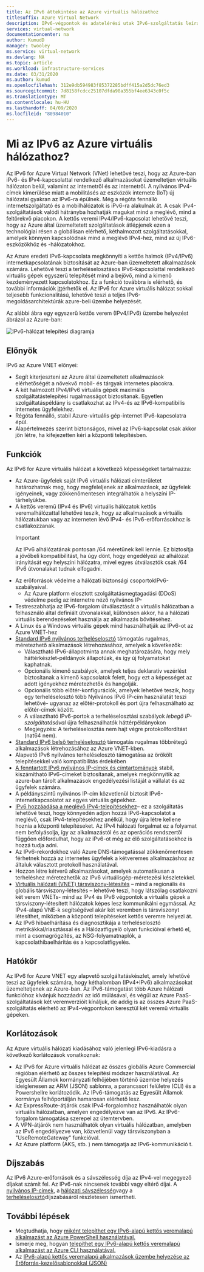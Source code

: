 ```yaml
---
title: Az IPv6 áttekintése az Azure virtuális hálózathoz
titlesuffix: Azure Virtual Network
description: IPv6-végpontok és adatelérési utak IPv6-szolgáltatás leírása egy Azure virtuális hálózatban.
services: virtual-network
documentationcenter: na
author: KumudD
manager: twooley
ms.service: virtual-network
ms.devlang: NA
ms.topic: article
ms.workload: infrastructure-services
ms.date: 03/31/2020
ms.author: kumud
ms.openlocfilehash: 312e9db594983f85372285bdff415a2d5dc76ed3
ms.sourcegitcommit: 7d8158fcdcc25107dfda98a355bf4ee6343c0f5c
ms.translationtype: MT
ms.contentlocale: hu-HU
ms.lasthandoff: 04/09/2020
ms.locfileid: "80984010"
---
```

# <a name="what-is-ipv6-for-azure-virtual-network"></a>Mi az IPv6 az Azure virtuális hálózathoz?

Az IPv6 for Azure Virtual Network (VNet) lehetővé teszi, hogy az Azure-ban iPv6- és IPv4-kapcsolattal rendelkező alkalmazásokat üzemeltetjen virtuális hálózaton belül, valamint az internetről és az internetről. A nyilvános IPv4-címek kimerülése miatt a mobilitásés az eszközök internete (IoT) új hálózatai gyakran az IPv6-ra épülnek. Még a régóta fennálló internetszolgáltató és a mobilhálózatok is iPv6-ra alakulnak át. A csak IPv4-szolgáltatások valódi hátrányba hozhatják magukat mind a meglévő, mind a feltörekvő piacokon. A kettős veremi IPv4/IPv6-kapcsolat lehetővé teszi, hogy az Azure által üzemeltetett szolgáltatások átlépjenek ezen a technológiai résen a globálisan elérhető, kéthalmozott szolgáltatásokkal, amelyek könnyen kapcsolódnak mind a meglévő IPv4-hez, mind az új IPv6-eszközökhöz és -hálózatokhoz.

Az Azure eredeti IPv6-kapcsolata megkönnyíti a kettős halmok (IPv4/IPv6) internetkapcsolatának biztosítását az Azure-ban üzemeltetett alkalmazások számára. Lehetővé teszi a terheléselosztásos IPv6-kapcsolattal rendelkező virtuális gépek egyszerű telepítését mind a bejövő, mind a kimenő kezdeményezett kapcsolatokhoz. Ez a funkció továbbra is elérhető, és további információk [itt](../load-balancer/load-balancer-ipv6-overview.md)érhetők el.
Az IPv6 for Azure virtuális hálózat sokkal teljesebb funkcionalitású, lehetővé teszi a teljes IPv6-megoldásarchitektúrák azure-beli üzembe helyezését.


Az alábbi ábra egy egyszerű kettős verem (IPv4/IPv6) üzembe helyezést ábrázol az Azure-ban:

![IPv6-hálózat telepítési diagramja](./media/ipv6-support-overview/ipv6-sample-diagram.png)

## <a name="benefits"></a>Előnyök

IPv6 az Azure VNET előnyei:

- Segít kiterjeszteni az Azure által üzemeltetett alkalmazások elérhetőségét a növekvő mobil- és tárgyak internetes piacokra.
- A két halmozott IPv4/IPv6 virtuális gépek maximális szolgáltatástelepítési rugalmasságot biztosítanak. Egyetlen szolgáltatáspéldány is csatlakozhat az IPv4-és az IPv6-kompatibilis internetes ügyfelekhez.
- Régóta fennálló, stabil Azure-virtuális gép-internet IPv6-kapcsolatra épül.
- Alapértelmezés szerint biztonságos, mivel az IPv6-kapcsolat csak akkor jön létre, ha kifejezetten kéri a központi telepítésben.

## <a name="capabilities"></a>Funkciók

Az IPv6 for Azure virtuális hálózat a következő képességeket tartalmazza:

- Az Azure-ügyfelek saját IPv6 virtuális hálózati címterületet határozhatnak meg, hogy megfeleljenek az alkalmazások, az ügyfelek igényeinek, vagy zökkenőmentesen integrálhatók a helyszíni IP-tárhelyükbe.
- A kettős veremű (IPv4 és IPv6) virtuális hálózatok kettős veremalhálózattal lehetővé teszik, hogy az alkalmazások a virtuális hálózatukban vagy az interneten lévő IPv4- és IPv6-erőforrásokhoz is csatlakozzanak.
    > [!IMPORTANT]
    > Az IPv6 alhálózatának pontosan /64 méretűnek kell lennie.  Ez biztosítja a jövőbeli kompatibilitást, ha úgy dönt, hogy engedélyezi az alhálózat irányítását egy helyszíni hálózatra, mivel egyes útválasztók csak /64 IPv6 útvonalakat tudnak elfogadni.  
- Az erőforrások védelme a hálózati biztonsági csoportokIPv6-szabályaival.
    - Az Azure platform elosztott szolgáltatásmegtagadási (DDoS) védelme pedig az internetre néző nyilvános IP-
- Testreszabhatja az IPv6-forgalom útválasztását a virtuális hálózatban a felhasználó által definiált útvonalakkal, különösen akkor, ha a hálózati virtuális berendezéseket használja az alkalmazás bővítéséhez.
- A Linux és a Windows virtuális gépek mind használhatják az IPv6-ot az Azure VNET-hez
- [Standard IPv6 nyilvános terheléselosztó](virtual-network-ipv4-ipv6-dual-stack-standard-load-balancer-powershell.md) támogatás rugalmas, méretezhető alkalmazások létrehozásához, amelyek a következők:
    - Választható IPv6-állapotminta annak meghatározására, hogy mely háttérkészlet-példányok állapotúak, és így új folyamatokat kaphatnak.
    - Opcionális kimenő szabályok, amelyek teljes deklaratív vezérlést biztosítanak a kimenő kapcsolatok felett, hogy ezt a képességet az adott igényekhez méretezhetők és hangolják.
    - Opcionális több előtér-konfigurációk, amelyek lehetővé teszik, hogy egy terheléselosztó több Nyilvános IPv6 IP-cím használatát teszi lehetővé- ugyanaz az előtér-protokoll és port újra felhasználható az előtér-címek között.
    - A választható IPv6-portok a terheléselosztási szabályok *lebegő IP-szolgáltatásával* újra felhasználhatók háttérpéldányokon 
    - Megjegyzés: A terheléselosztás nem hajt végre protokollfordítást (nat64 nem). 
- [Standard IPv6 belső terheléselosztó](ipv6-dual-stack-standard-internal-load-balancer-powershell.md) támogatás rugalmas többrétegű alkalmazások létrehozásához az Azure VNET-kben.   
- Alapvető IPv6 nyilvános terheléselosztó támogatása az örökölt telepítésekkel való kompatibilitás érdekében
- [A fenntartott IPv6 nyilvános IP-címek és címtartományok](ipv6-public-ip-address-prefix.md) stabil, kiszámítható IPv6-címeket biztosítanak, amelyek megkönnyítik az azure-ban tárolt alkalmazások engedélyezési listáját a vállalat és az ügyfelek számára.
- A példányszintű nyilvános IP-cím közvetlenül biztosít IPv6-internetkapcsolatot az egyes virtuális gépekhez.
- [IPv6 hozzáadása a meglévő IPv4-telepítésekhez](ipv6-add-to-existing-vnet-powershell.md)– ez a szolgáltatás lehetővé teszi, hogy könnyedén adjon hozzá IPv6-kapcsolatot a meglévő, csak IPv4-telepítésekhez anélkül, hogy újra létre kellene hoznia a központi telepítéseket.  Az IPv4 hálózati forgalmat ez a folyamat nem befolyásolja, így az alkalmazástól és az operációs rendszertől függően előfordulhat, hogy az iPv6-ot még az élő szolgáltatásokhoz is hozzá tudja adni.    
- Az IPv6-rekordokhoz való Azure DNS-támogatással zökkenőmentesen férhetnek hozzá az internetes ügyfelek a kétveremes alkalmazáshoz az általuk választott protokoll használatával. 
- Hozzon létre kétverű alkalmazásokat, amelyek automatikusan a terheléshez méretezhetők az IPv6 virtuálisgép-méretezési készletekkel.
- [Virtuális hálózati (VNET) társviszony-létesítés](virtual-network-peering-overview.md) – mind a regionális és globális társviszony-létesítés – lehetővé teszi, hogy látszólag csatlakozni két verem VNETs- mind az IPv4 és IPv6 végpontok a virtuális gépek a társviszony-létesített hálózatok képes lesz kommunikálni egymással. Az IPv4-alapú VNE-k segítségével akár két veremben is társviszonyt létesíthet, miközben a központi telepítéseket kettős veremre helyezi át. 
- Az IPv6 hibaelhárítása és diagnosztikája a terheléselosztó metrikákkal/riasztással és a Hálózatfigyelő olyan funkcióival érhető el, mint a csomagrögzítés, az NSG-folyamatnaplók, a kapcsolathibaelhárítás és a kapcsolatfigyelés.   

## <a name="scope"></a>Hatókör
Az IPv6 for Azure VNET egy alapvető szolgáltatáskészlet, amely lehetővé teszi az ügyfelek számára, hogy kéthalomban (IPv4+IPv6) alkalmazásokat üzemeltetjenek az Azure-ban.  Az IPv6-támogatást több Azure hálózati funkcióhoz kívánjuk hozzáadni az idő múlásával, és végül az Azure PaaS-szolgáltatások két veremverzióit kínáljuk, de addig is az összes Azure PaaS-szolgáltatás elérhető az IPv4-végpontokon keresztül két veremű virtuális gépeken.   

## <a name="limitations"></a>Korlátozások
Az Azure virtuális hálózati kiadásához való jelenlegi IPv6-kiadásra a következő korlátozások vonatkoznak:
- Az IPv6 for Azure virtuális hálózat az összes globális Azure Commercial régióban elérhető az összes telepítési módszer használatával.  Az Egyesült Államok kormányzati felhőjében történő üzembe helyezés ideiglenesen az ARM (JSON) sablonra, a parancssori felületre (CLI) és a Powershellre korlátozódik.  Az IPv6-támogatás az Egyesült Államok kormánya felhőportálján hamarosan elérhető lesz.  
- Az ExpressRoute-átjárók csak IPv4-forgalomhoz használhatók olyan virtuális hálózatban, amelyen engedélyezve van az IPv6.  Az IPv6-forgalom támogatása szerepel az ütemtervben.   
- A VPN-átjárók nem használhatók olyan virtuális hálózatban, amelyben az IPv6 engedélyezve van, közvetlenül vagy társviszonyban a "UseRemoteGateway" funkcióval.
- Az Azure platform (AKS, stb. ) nem támogatja az IPv6-kommunikáció t.  

## <a name="pricing"></a>Díjszabás

Az IPv6 Azure-erőforrások és a sávszélesség díja az IPv4-vel megegyező díjakat számít fel. Az IPv6-nak nincsenek további vagy eltérő díjai. A [nyilvános IP-címek](https://azure.microsoft.com/pricing/details/ip-addresses/), a [hálózati sávszélesség](https://azure.microsoft.com/pricing/details/bandwidth/)vagy a [terheléselosztó](https://azure.microsoft.com/pricing/details/load-balancer/)díjszabásáról részletesen ismertheti.

## <a name="next-steps"></a>További lépések

- Megtudhatja, hogy [miként telepíthet egy IPv6-alapú kettős veremalapú alkalmazást az Azure PowerShell használatával.](virtual-network-ipv4-ipv6-dual-stack-standard-load-balancer-powershell.md)
- Ismerje meg, hogyan [telepíthet egy IPv6-alapú kettős veremalapú alkalmazást az Azure CLI használatával.](virtual-network-ipv4-ipv6-dual-stack-standard-load-balancer-cli.md)
- Az [IPv6-alapú kettős veremalapú alkalmazások üzembe helyezése az Erőforrás-kezelősablonokkal (JSON)](ipv6-configure-standard-load-balancer-template-json.md)
